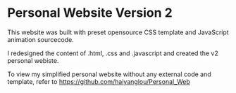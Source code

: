 # Personal Website Version 2

This website was built with preset opensource CSS template and JavaScript animation sourcecode. <br />

I redesigned the content of .html, .css and .javascript and created the v2 personal webiste.

To view my simplified personal website without any external code and template, refer to https://github.com/haiyanglou/Personal_Web
